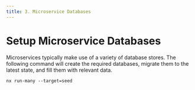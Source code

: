 ```yaml
---
title: 3. Microservice Databases
---
```


# Setup Microservice Databases

Microservices typically make use of a variety of database stores. The following command will create the required databases, migrate them to the latest state, and fill them with relevant data.

```shell
nx run-many --target=seed
```
